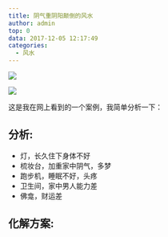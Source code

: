 ```yaml
---
title: 阴气重阴阳颠倒的风水
author: admin
top: 0
data: 2017-12-05 12:17:49
categories: 
  - 风水
---
```

![](http://fs-image.pull.net.cn/17-12-5/42683654.jpg!800)

![](http://fs-image.pull.net.cn/17-12-5/74070581.jpg!800)

这是我在网上看到的一个案例，我简单分析一下：

分析:
--------
- 灯，长久住下身体不好
- 梳妆台，加重家中阴气，多梦
- 跑步机，睡眠不好，头疼
- 卫生间，家中男人能力差
- 佛龛，财运差

化解方案:
--------

